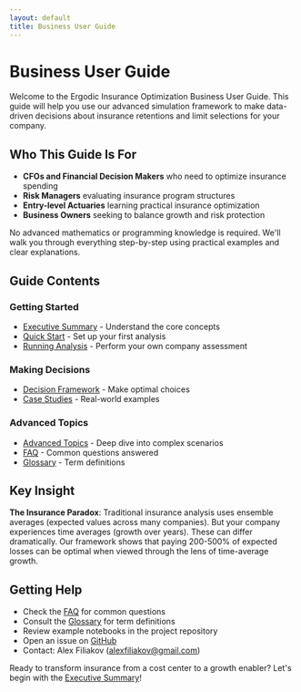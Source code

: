 ```yaml
---
layout: default
title: Business User Guide
---
```


# Business User Guide

Welcome to the Ergodic Insurance Optimization Business User Guide. This guide will help you use our advanced simulation framework to make data-driven decisions about insurance retentions and limit selections for your company.

## Who This Guide Is For

* **CFOs and Financial Decision Makers** who need to optimize insurance spending
* **Risk Managers** evaluating insurance program structures
* **Entry-level Actuaries** learning practical insurance optimization
* **Business Owners** seeking to balance growth and risk protection

No advanced mathematics or programming knowledge is required. We'll walk you through everything step-by-step using practical examples and clear explanations.

## Guide Contents

### Getting Started
- [Executive Summary](executive_summary.md) - Understand the core concepts
- [Quick Start](quick_start.md) - Set up your first analysis
- [Running Analysis](running_analysis.md) - Perform your own company assessment

### Making Decisions
- [Decision Framework](decision_framework.md) - Make optimal choices
- [Case Studies](case_studies.md) - Real-world examples

### Advanced Topics
- [Advanced Topics](advanced_topics.md) - Deep dive into complex scenarios
- [FAQ](faq.md) - Common questions answered
- [Glossary](glossary.md) - Term definitions

## Key Insight

**The Insurance Paradox**: Traditional insurance analysis uses ensemble averages (expected values across many companies). But your company experiences time averages (growth over years). These can differ dramatically. Our framework shows that paying 200-500% of expected losses can be optimal when viewed through the lens of time-average growth.

## Getting Help

* Check the [FAQ](faq.md) for common questions
* Consult the [Glossary](glossary.md) for term definitions
* Review example notebooks in the project repository
*  Open an issue on [GitHub](https://github.com/AlexFiliakov/Ergodic-Insurance-Limits/issues)
* Contact: Alex Filiakov (alexfiliakov@gmail.com)


Ready to transform insurance from a cost center to a growth enabler? Let's begin with the [Executive Summary](executive_summary.md)!
